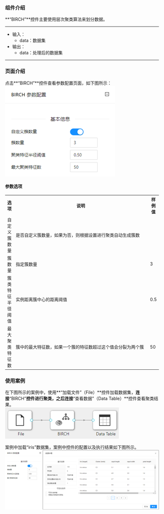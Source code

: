 ### 组件介绍
**“BIRCH”**控件主要使用层次聚类算法来划分数据。

<hr/>

- 输入：
  - data：数据集
- 输出：
  - data：处理后的数据集

<hr/>


### 页面介绍
点击**“BIRCH”**控件查看参数配置页面，如下图所示：  
![param](/img/aistudio/clustering/birch/param.png)

#### 参数选项
<table>
  <tr>
    <th>选项</th>
    <th width="650">说明</th>
    <th>样例值</th>
  </tr>
  <tr>
      <td>自定义簇数量</td> 
      <td>
      是否自定义簇数量，如果为否，则根据设置进行聚类自动生成簇数
      </td> 
      <td></td>
  </tr>
  <tr>
      <td>簇数量</td> 
      <td>
      指定簇数量
      </td> 
      <td>3</td>
  </tr>
  <tr>
      <td>簇类特征半径阈值</td> 
      <td>
      实例距离簇中心的距离阈值
      </td> 
      <td>0.5</td>
  </tr>
  <tr>
      <td>最大聚类特征数</td> 
      <td>
      簇中的最大特征数，如果一个簇的特征数超过这个值会分裂为两个簇
      </td> 
      <td>50</td>
  </tr>
</table>

### 使用案例
在下图所示的案例中，使用**“加载文件”（File）**控件加载数据集，**连接**“BIRCH”**控件进行聚类，之后连接**“查看数据”（Data Table）**控件查看聚类结果。  
![workflow](/img/aistudio/clustering/birch/workflow.png)

案例中加载“iris”数据集，案例中控件的配置以及执行结果如下图所示。  
![workflow-result](/img/aistudio/clustering/birch/workflow-result.png)
